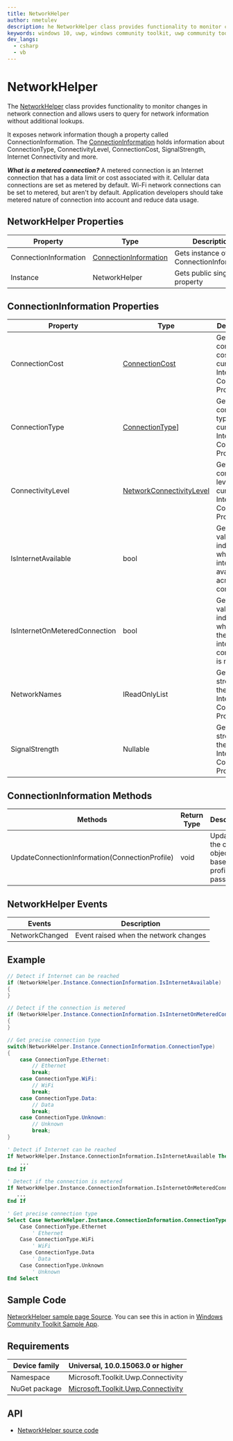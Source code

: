 ```yaml
---
title: NetworkHelper
author: nmetulev
description: he NetworkHelper class provides functionality to monitor changes in network connection and allows users to query for network information without additional lookups.
keywords: windows 10, uwp, windows community toolkit, uwp community toolkit, uwp toolkit, NetworkHelper
dev_langs:
  - csharp
  - vb
---
```


# NetworkHelper

The [NetworkHelper](https://docs.microsoft.com/dotnet/api/microsoft.toolkit.uwp.connectivity.networkhelper) class provides functionality to monitor changes in network connection and allows users to query for network information without additional lookups.

It exposes network information though a property called ConnectionInformation. The [ConnectionInformation](https://docs.microsoft.comdotnet/api/microsoft.toolkit.uwp.connectivity.connectioninformation) holds information about ConnectionType, ConnectivityLevel, ConnectionCost, SignalStrength, Internet Connectivity and more.

**_What is a metered connection?_**
A metered connection is an Internet connection that has a data limit or cost associated with it. Cellular data connections are set as metered by default. Wi-Fi network connections can be set to metered, but aren't by default. Application developers should take metered nature of connection into account and reduce data usage.

## NetworkHelper Properties

| Property | Type | Description |
| -- | -- | -- |
| ConnectionInformation | [ConnectionInformation](https://docs.microsoft.comdotnet/api/microsoft.toolkit.uwp.connectivity.connectioninformation) | Gets instance of ConnectionInformation |
| Instance | NetworkHelper | Gets public singleton property |

## ConnectionInformation Properties

| Property | Type | Description |
| -- | -- | -- |
| ConnectionCost | [ConnectionCost](https://docs.microsoft.com/uwp/api/Windows.Networking.Connectivity.ConnectionCost) | Gets connection cost for the current Internet Connection Profile |
| ConnectionType | [ConnectionType](https://docs.microsoft.com/dotnet/api/microsoft.toolkit.uwp.connectivity.connectiontype)] | Gets connection type for the current Internet Connection Profile |
| ConnectivityLevel | [NetworkConnectivityLevel](https://docs.microsoft.com/uwp/api/Windows.Networking.Connectivity.NetworkConnectivityLevel) | Gets connectivity level for the current Internet Connection Profile |
| IsInternetAvailable | bool | Gets a value indicating whether internet is available across all connections |
| IsInternetOnMeteredConnection | bool | Gets a value indicating whether if the current internet connection is metered |
| NetworkNames | IReadOnlyList<string> | Gets signal strength for the current Internet Connection Profile |
| SignalStrength | Nullable<Byte> | Gets signal strength for the current Internet Connection Profile |

## ConnectionInformation Methods

| Methods | Return Type | Description |
| -- | -- | -- |
| UpdateConnectionInformation(ConnectionProfile) | void | Updates the current object based on profile passed |

## NetworkHelper Events

| Events | Description |
| -- | -- |
| NetworkChanged | Event raised when the network changes |

## Example

```csharp
// Detect if Internet can be reached
if (NetworkHelper.Instance.ConnectionInformation.IsInternetAvailable)
{
}

// Detect if the connection is metered
if (NetworkHelper.Instance.ConnectionInformation.IsInternetOnMeteredConnection)
{
}

// Get precise connection type
switch(NetworkHelper.Instance.ConnectionInformation.ConnectionType)
{
    case ConnectionType.Ethernet:
        // Ethernet
        break;
    case ConnectionType.WiFi:
        // WiFi
        break;
    case ConnectionType.Data:
        // Data
        break;
    case ConnectionType.Unknown:
        // Unknown
        break;
}
```
```vb
' Detect if Internet can be reached
If NetworkHelper.Instance.ConnectionInformation.IsInternetAvailable Then
    ...
End If

' Detect if the connection is metered
If NetworkHelper.Instance.ConnectionInformation.IsInternetOnMeteredConnection Then
   ...
End If

' Get precise connection type
Select Case NetworkHelper.Instance.ConnectionInformation.ConnectionType
    Case ConnectionType.Ethernet
        ' Ethernet
    Case ConnectionType.WiFi
        ' WiFi
    Case ConnectionType.Data
        ' Data
    Case ConnectionType.Unknown
        ' Unknown
End Select
```

## Sample Code

[NetworkHelper sample page Source](https://github.com/Microsoft/WindowsCommunityToolkit//tree/master/Microsoft.Toolkit.Uwp.SampleApp/SamplePages/NetworkHelper). You can see this in action in [Windows Community Toolkit Sample App](https://www.microsoft.com/store/apps/9NBLGGH4TLCQ).

## Requirements

| Device family | Universal, 10.0.15063.0 or higher |
| --- | --- |
| Namespace | Microsoft.Toolkit.Uwp.Connectivity |
| NuGet package | [Microsoft.Toolkit.Uwp.Connectivity](https://www.nuget.org/packages/Microsoft.Toolkit.Uwp.Connectivity/) |

## API

* [NetworkHelper source code](https://github.com/Microsoft/WindowsCommunityToolkit//blob/master/Microsoft.Toolkit.Uwp.Connectivity/Network/NetworkHelper.cs)


